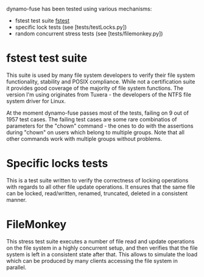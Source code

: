 dynamo-fuse has been tested using various mechanisms:
- fstest test suite [fstest](http://www.tuxera.com/community/posix-test-suite/)
- specific lock tests (see [tests/testLocks.py])
- random concurrent stress tests (see [tests/filemonkey.py])

fstest test suite
=================

This suite is used by many file system developers to verify their file system functionality, stability and POSIX compliance.
While not a certification suite it provides good coverage of the majority of file system functions. The version I'm using originates from Tuxera -
the developers of the NTFS file system driver for Linux.

At the moment dynamo-fuse passes most of the tests, failing on 9 out of 1957 test cases. The failing test cases are some rare combinatios of parameters for the "chown" command -
the ones to do with the assertions during "chown" on users which belong to multiple groups. Note that all other commands work with multiple groups without problems.

Specific locks tests
====================

This is a test suite written to verify the correctness of locking operations with regards to all other file update operations.
It ensures that the same file can be locked, read/written, renamed, truncated, deleted in a consistent manner.

FileMonkey
====================

This stress test suite executes a number of file read and update operations on the file system in a highly concurrent setup, and then verifies that the file system is left in a consistent state after that.
This allows to simulate the load which can be produced by many clients accessing the file system in parallel.



